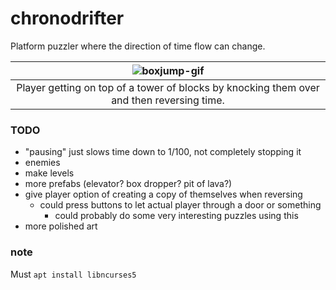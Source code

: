# chronodrifter
Platform puzzler where the direction of time flow can change.

| ![boxjump-gif](Assets/ExampleMedia/boxjump.gif) |
|:--:|
|Player getting on top of a tower of blocks by knocking them over and then reversing time.|

### TODO
- "pausing" just slows time down to 1/100, not completely stopping it
- enemies
- make levels
- more prefabs (elevator? box dropper? pit of lava?)
- give player option of creating a copy of themselves when reversing
  - could press buttons to let actual player through a door or something
    - could probably do some very interesting puzzles using this
- more polished art

### note

Must `apt install libncurses5`